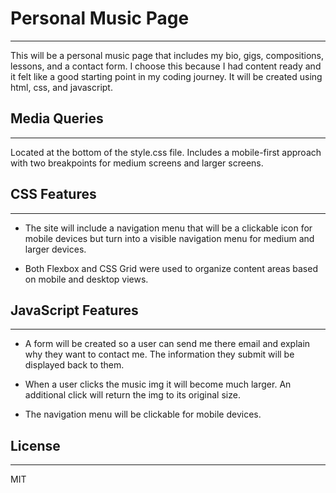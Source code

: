 # Personal Music Page
***
This will be a personal music page that includes my bio, gigs, compositions, lessons, and a contact form. I choose this because I had content ready and it felt like a good starting point in my coding journey. It will be created using html, css, and javascript. 

## Media Queries
***
Located at the bottom of the style.css file. Includes a mobile-first approach with two breakpoints for medium screens and larger screens. 

## CSS Features
***
- The site will include a navigation menu that will be a clickable icon for mobile devices but turn into a visible navigation menu for medium and larger devices. 

- Both Flexbox and CSS Grid were used to organize content areas based on mobile and desktop views. 

## JavaScript Features
***
- A form will be created so a user can send me there email and explain why they want to contact me. The information they submit will be displayed back to them. 

- When a user clicks the music img it will become much larger. An additional click will return the img to its original size. 

- The navigation menu will be clickable for mobile devices.

## License
***
MIT

